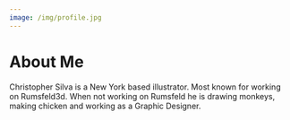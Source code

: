 ```yaml
---
image: /img/profile.jpg
---
```

# About Me

Christopher Silva is a New York based illustrator. Most known for working on Rumsfeld3d. When not working on Rumsfeld he is drawing monkeys, making chicken and working as a Graphic Designer.